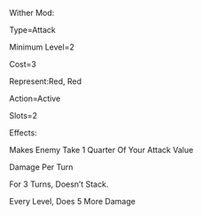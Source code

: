 Wither Mod:

Type=Attack

Minimum Level=2

Cost=3

Represent:Red, Red

Action=Active

Slots=2

Effects:

Makes Enemy Take 1 Quarter Of Your Attack Value

Damage Per Turn

For 3 Turns, Doesn’t Stack.


Every Level, Does 5 More Damage
